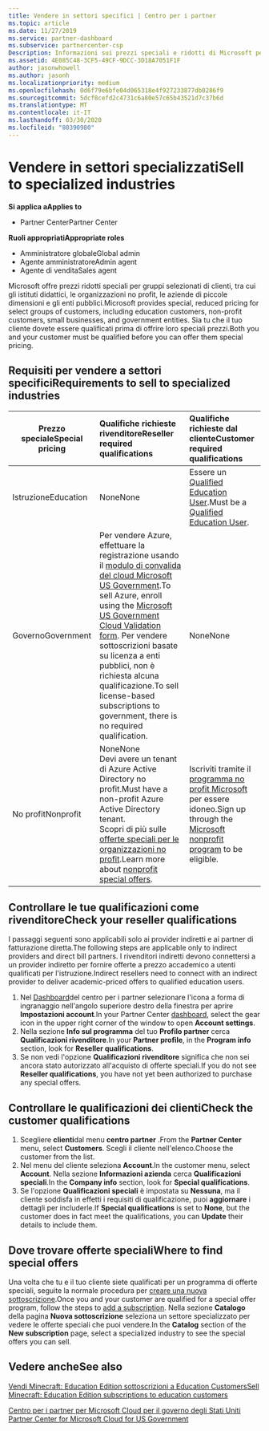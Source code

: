 ```yaml
---
title: Vendere in settori specifici | Centro per i partner
ms.topic: article
ms.date: 11/27/2019
ms.service: partner-dashboard
ms.subservice: partnercenter-csp
Description: Informazioni sui prezzi speciali e ridotti di Microsoft per determinati gruppi di clienti, inclusi i clienti dell'istruzione, i clienti senza scopo di lucro e gli utenti governativi.
ms.assetid: 4E085C48-3CF5-49CF-9DCC-3D18A7051F1F
author: jasonwhowell
ms.author: jasonh
ms.localizationpriority: medium
ms.openlocfilehash: 0d6f79e6bfe04d065318e4f927233877db0286f9
ms.sourcegitcommit: 5dcf8cefd2c4731c6a80e57c65b43521d7c37b6d
ms.translationtype: MT
ms.contentlocale: it-IT
ms.lasthandoff: 03/30/2020
ms.locfileid: "80390980"
---
```

# <a name="sell-to-specialized-industries"></a><span data-ttu-id="501eb-103">Vendere in settori specializzati</span><span class="sxs-lookup"><span data-stu-id="501eb-103">Sell to specialized industries</span></span>

<span data-ttu-id="501eb-104">**Si applica a**</span><span class="sxs-lookup"><span data-stu-id="501eb-104">**Applies to**</span></span>

- <span data-ttu-id="501eb-105">Partner Center</span><span class="sxs-lookup"><span data-stu-id="501eb-105">Partner Center</span></span>

<span data-ttu-id="501eb-106">**Ruoli appropriati**</span><span class="sxs-lookup"><span data-stu-id="501eb-106">**Appropriate roles**</span></span>

- <span data-ttu-id="501eb-107">Amministratore globale</span><span class="sxs-lookup"><span data-stu-id="501eb-107">Global admin</span></span>
- <span data-ttu-id="501eb-108">Agente amministratore</span><span class="sxs-lookup"><span data-stu-id="501eb-108">Admin agent</span></span>
- <span data-ttu-id="501eb-109">Agente di vendita</span><span class="sxs-lookup"><span data-stu-id="501eb-109">Sales agent</span></span>

<span data-ttu-id="501eb-110">Microsoft offre prezzi ridotti speciali per gruppi selezionati di clienti, tra cui gli istituti didattici, le organizzazioni no profit, le aziende di piccole dimensioni e gli enti pubblici.</span><span class="sxs-lookup"><span data-stu-id="501eb-110">Microsoft provides special, reduced pricing for select groups of customers, including education customers, non-profit customers, small businesses, and government entities.</span></span> <span data-ttu-id="501eb-111">Sia tu che il tuo cliente dovete essere qualificati prima di offrire loro speciali prezzi.</span><span class="sxs-lookup"><span data-stu-id="501eb-111">Both you and your customer must be qualified before you can offer them special pricing.</span></span> 

## <a name="requirements-to-sell-to-specialized-industries"></a><span data-ttu-id="501eb-112">Requisiti per vendere a settori specifici</span><span class="sxs-lookup"><span data-stu-id="501eb-112">Requirements to sell to specialized industries</span></span>

|<span data-ttu-id="501eb-113">**Prezzo speciale**</span><span class="sxs-lookup"><span data-stu-id="501eb-113">**Special pricing**</span></span>   |<span data-ttu-id="501eb-114">**Qualifiche richieste rivenditore**</span><span class="sxs-lookup"><span data-stu-id="501eb-114">**Reseller required qualifications**</span></span>   |<span data-ttu-id="501eb-115">**Qualifiche richieste dal cliente**</span><span class="sxs-lookup"><span data-stu-id="501eb-115">**Customer required qualifications**</span></span>   |
|----------------------------|:---------------------------------|:------------------------------------------|
|<span data-ttu-id="501eb-116">Istruzione</span><span class="sxs-lookup"><span data-stu-id="501eb-116">Education</span></span>   |<span data-ttu-id="501eb-117">None</span><span class="sxs-lookup"><span data-stu-id="501eb-117">None</span></span>   | <span data-ttu-id="501eb-118">Essere un [Qualified Education User](https://www.microsoftvolumelicensing.com/DocumentSearch.aspx?Mode=3&DocumentTypeId=7).</span><span class="sxs-lookup"><span data-stu-id="501eb-118">Must be a [Qualified Education User](https://www.microsoftvolumelicensing.com/DocumentSearch.aspx?Mode=3&DocumentTypeId=7).</span></span>   |
|<span data-ttu-id="501eb-119">Governo</span><span class="sxs-lookup"><span data-stu-id="501eb-119">Government</span></span>   |<span data-ttu-id="501eb-120">Per vendere Azure, effettuare la registrazione usando il [modulo di convalida del cloud Microsoft US Government](https://azuregov.microsoft.com/csp).</span><span class="sxs-lookup"><span data-stu-id="501eb-120">To sell Azure, enroll using the [Microsoft US Government Cloud Validation form](https://azuregov.microsoft.com/csp).</span></span> <span data-ttu-id="501eb-121">Per vendere sottoscrizioni basate su licenza a enti pubblici, non è richiesta alcuna qualificazione.</span><span class="sxs-lookup"><span data-stu-id="501eb-121">To sell license-based subscriptions to government, there is no required qualification.</span></span>|   <span data-ttu-id="501eb-122">None</span><span class="sxs-lookup"><span data-stu-id="501eb-122">None</span></span>|
|<span data-ttu-id="501eb-123">No profit</span><span class="sxs-lookup"><span data-stu-id="501eb-123">Nonprofit</span></span>  |<span data-ttu-id="501eb-124">None</span><span class="sxs-lookup"><span data-stu-id="501eb-124">None</span></span><br><span data-ttu-id="501eb-125">Devi avere un tenant di Azure Active Directory no profit.</span><span class="sxs-lookup"><span data-stu-id="501eb-125">Must have a non-profit Azure Active Directory tenant.</span></span><br><span data-ttu-id="501eb-126">Scopri di più sulle [offerte speciali per le organizzazioni no profit](https://assetsprod.microsoft.com/mpn/nonprofit-skus-in-csp-faq.pdf).</span><span class="sxs-lookup"><span data-stu-id="501eb-126">Learn more about [nonprofit special offers](https://assetsprod.microsoft.com/mpn/nonprofit-skus-in-csp-faq.pdf).</span></span>   |<span data-ttu-id="501eb-127">Iscriviti tramite il [programma no profit Microsoft](https://nonprofit.microsoft.com/#/register) per essere idoneo.</span><span class="sxs-lookup"><span data-stu-id="501eb-127">Sign up through the [Microsoft nonprofit program](https://nonprofit.microsoft.com/#/register) to be eligible.</span></span>   |


## <a name="check-your-reseller-qualifications"></a><span data-ttu-id="501eb-128">Controllare le tue qualificazioni come rivenditore</span><span class="sxs-lookup"><span data-stu-id="501eb-128">Check your reseller qualifications</span></span>

<span data-ttu-id="501eb-129">I passaggi seguenti sono applicabili solo ai provider indiretti e ai partner di fatturazione diretta.</span><span class="sxs-lookup"><span data-stu-id="501eb-129">The following steps are applicable only to indirect providers and direct bill partners.</span></span> <span data-ttu-id="501eb-130">I rivenditori indiretti devono connettersi a un provider indiretto per fornire offerte a prezzo accademico a utenti qualificati per l'istruzione.</span><span class="sxs-lookup"><span data-stu-id="501eb-130">Indirect resellers need to connect with an indirect provider to deliver academic-priced offers to qualified education users.</span></span> 

1.  <span data-ttu-id="501eb-131">Nel [Dashboard](https://partner.microsoft.com/dashboard)del centro per i partner selezionare l'icona a forma di ingranaggio nell'angolo superiore destro della finestra per aprire **Impostazioni account**.</span><span class="sxs-lookup"><span data-stu-id="501eb-131">In your Partner Center [dashboard](https://partner.microsoft.com/dashboard), select the gear icon in the upper right corner of the window to open **Account settings**.</span></span>
2.  <span data-ttu-id="501eb-132">Nella sezione **Info sul programma** del tuo **Profilo partner** cerca **Qualificazioni rivenditore**.</span><span class="sxs-lookup"><span data-stu-id="501eb-132">In your **Partner profile**, in the **Program info** section, look for **Reseller qualifications**.</span></span>
3.  <span data-ttu-id="501eb-133">Se non vedi l'opzione **Qualificazioni rivenditore** significa che non sei ancora stato autorizzato all'acquisto di offerte speciali.</span><span class="sxs-lookup"><span data-stu-id="501eb-133">If you do not see **Reseller qualifications**, you have not yet been authorized to purchase any special offers.</span></span>

## <a name="check-the-customer-qualifications"></a><span data-ttu-id="501eb-134">Controllare le qualificazioni dei clienti</span><span class="sxs-lookup"><span data-stu-id="501eb-134">Check the customer qualifications</span></span>

1.  <span data-ttu-id="501eb-135">Scegliere **clienti**dal menu **centro partner** .</span><span class="sxs-lookup"><span data-stu-id="501eb-135">From the **Partner Center** menu, select **Customers**.</span></span> <span data-ttu-id="501eb-136">Scegli il cliente nell'elenco.</span><span class="sxs-lookup"><span data-stu-id="501eb-136">Choose the customer from the list.</span></span>
2.  <span data-ttu-id="501eb-137">Nel menu del cliente seleziona **Account**.</span><span class="sxs-lookup"><span data-stu-id="501eb-137">In the customer menu, select **Account**.</span></span> <span data-ttu-id="501eb-138">Nella sezione **Informazioni azienda** cerca **Qualificazioni speciali**.</span><span class="sxs-lookup"><span data-stu-id="501eb-138">In the **Company info** section, look for **Special qualifications**.</span></span>
3.  <span data-ttu-id="501eb-139">Se l'opzione **Qualificazioni speciali** è impostata su **Nessuna**, ma il cliente soddisfa in effetti i requisiti di qualificazione, puoi **aggiornare** i dettagli per includerle.</span><span class="sxs-lookup"><span data-stu-id="501eb-139">If **Special qualifications** is set to **None**, but the customer does in fact meet the qualifications, you can **Update** their details to include them.</span></span>

## <a name="where-to-find-special-offers"></a><span data-ttu-id="501eb-140">Dove trovare offerte speciali</span><span class="sxs-lookup"><span data-stu-id="501eb-140">Where to find special offers</span></span>

<span data-ttu-id="501eb-141">Una volta che tu e il tuo cliente siete qualificati per un programma di offerte speciali, seguite la normale procedura per [creare una nuova sottoscrizione](create-a-new-subscription.md).</span><span class="sxs-lookup"><span data-stu-id="501eb-141">Once you and your customer are qualified for a special offer program, follow the steps to [add a subscription](create-a-new-subscription.md).</span></span> <span data-ttu-id="501eb-142">Nella sezione **Catalogo** della pagina **Nuova sottoscrizione** seleziona un settore specializzato per vedere le offerte speciali che puoi vendere.</span><span class="sxs-lookup"><span data-stu-id="501eb-142">In the **Catalog** section of the **New subscription** page, select a specialized industry to see the special offers you can sell.</span></span>

## <a name="see-also"></a><span data-ttu-id="501eb-143">Vedere anche</span><span class="sxs-lookup"><span data-stu-id="501eb-143">See also</span></span>

[<span data-ttu-id="501eb-144">Vendi Minecraft: Education Edition sottoscrizioni a Education Customers</span><span class="sxs-lookup"><span data-stu-id="501eb-144">Sell Minecraft: Education Edition subscriptions to education customers</span></span>](minecraft-subscriptions.md)

[<span data-ttu-id="501eb-145">Centro per i partner per Microsoft Cloud per il governo degli Stati Uniti</span><span class="sxs-lookup"><span data-stu-id="501eb-145"> Partner Center for Microsoft Cloud for US Government</span></span>](partner-center-for-microsoft-us-govt-cloud.md)


 

 

 



